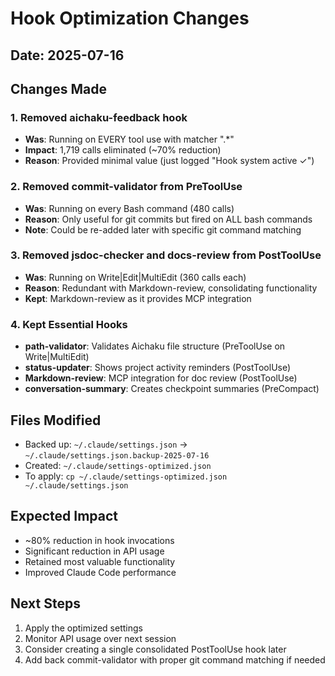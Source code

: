 # Hook Optimization Changes

## Date: 2025-07-16

## Changes Made

### 1. Removed aichaku-feedback hook

- **Was**: Running on EVERY tool use with matcher ".\*"
- **Impact**: 1,719 calls eliminated (~70% reduction)
- **Reason**: Provided minimal value (just logged "Hook system active ✓")

### 2. Removed commit-validator from PreToolUse

- **Was**: Running on every Bash command (480 calls)
- **Reason**: Only useful for git commits but fired on ALL bash commands
- **Note**: Could be re-added later with specific git command matching

### 3. Removed jsdoc-checker and docs-review from PostToolUse

- **Was**: Running on Write|Edit|MultiEdit (360 calls each)
- **Reason**: Redundant with Markdown-review, consolidating functionality
- **Kept**: Markdown-review as it provides MCP integration

### 4. Kept Essential Hooks

- **path-validator**: Validates Aichaku file structure (PreToolUse on Write|MultiEdit)
- **status-updater**: Shows project activity reminders (PostToolUse)
- **Markdown-review**: MCP integration for doc review (PostToolUse)
- **conversation-summary**: Creates checkpoint summaries (PreCompact)

## Files Modified

- Backed up: `~/.claude/settings.json` → `~/.claude/settings.json.backup-2025-07-16`
- Created: `~/.claude/settings-optimized.json`
- To apply: `cp ~/.claude/settings-optimized.json ~/.claude/settings.json`

## Expected Impact

- ~80% reduction in hook invocations
- Significant reduction in API usage
- Retained most valuable functionality
- Improved Claude Code performance

## Next Steps

1. Apply the optimized settings
2. Monitor API usage over next session
3. Consider creating a single consolidated PostToolUse hook later
4. Add back commit-validator with proper git command matching if needed
